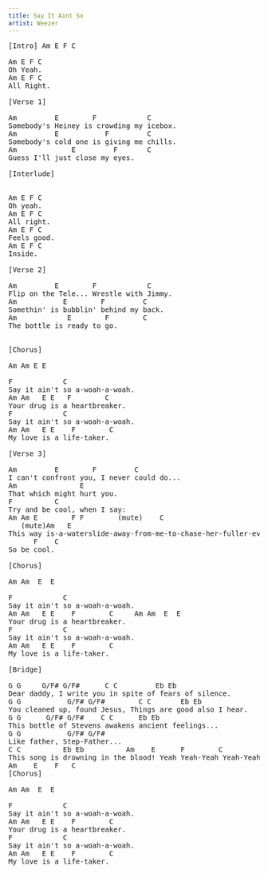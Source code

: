 ```yaml
---
title: Say It Aint So
artist: Weezer
---
```

<pre>
[Intro] Am E F C

Am E F C
Oh Yeah.
Am E F C
All Right.

[Verse 1]

Am         E        F            C
Somebody's Heiney is crowding my icebox.
Am         E           F         C
Somebody's cold one is giving me chills.
Am             E         F       C
Guess I'll just close my eyes.

[Interlude]


Am E F C
Oh yeah.
Am E F C
All right.
Am E F C
Feels good.
Am E F C
Inside.

[Verse 2]

Am         E        F            C
Flip on the Tele... Wrestle with Jimmy.
Am           E        F         C
Somethin' is bubblin' behind my back.
Am            E        F        C
The bottle is ready to go.


[Chorus]

Am Am E E

F            C
Say it ain't so a-woah-a-woah.
Am Am   E E   F        C
Your drug is a heartbreaker.
F            C
Say it ain't so a-woah-a-woah.
Am Am   E E    F        C
My love is a life-taker.

[Verse 3]

Am         E        F         C
I can't confront you, I never could do...
Am               E
That which might hurt you.
F          C
Try and be cool, when I say:
Am Am E        F F        (mute)    C                 
   (mute)Am   E
This way is-a-waterslide-away-from-me-to-chase-her-fuller-everyday! Hey!
      F    C
So be cool.

[Chorus]

Am Am  E  E

F            C
Say it ain't so a-woah-a-woah.
Am Am   E E    F        C     Am Am  E  E  
Your drug is a heartbreaker.
F            C
Say it ain't so a-woah-a-woah.
Am Am   E E    F        C
My love is a life-taker.

[Bridge]

G G     G/F# G/F#      C C         Eb Eb
Dear daddy, I write you in spite of fears of silence.
G G           G/F# G/F#        C C       Eb Eb
You cleaned up, found Jesus, Things are good also I hear.
G G      G/F# G/F#    C C      Eb Eb
This bottle of Stevens awakens ancient feelings...
G G           G/F# G/F#
Like father, Step-Father...
C C          Eb Eb          Am    E      F        C            
This song is drowning in the blood! Yeah Yeah-Yeah Yeah-Yeah!
Am    E    F   C
[Chorus]

Am Am  E  E

F            C
Say it ain't so a-woah-a-woah.
Am Am   E E    F        C
Your drug is a heartbreaker.
F            C
Say it ain't so a-woah-a-woah.
Am Am   E E    F        C
My love is a life-taker.
</pre>
